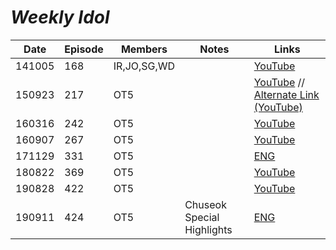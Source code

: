 # _Weekly Idol_

| Date   | Episode | Members     | Notes                      | Links                                                                                               |
|--------|---------|-------------|----------------------------|-----------------------------------------------------------------------------------------------------|
| 141005 | 168     | IR,JO,SG,WD |                            | [YouTube](https://youtu.be/jbcs8YbcUMo)                                                             |
| 150923 | 217     | OT5         |                            | [YouTube](https://youtu.be/4dPBlYKDKmo) // [Alternate Link \(YouTube\)](https://youtu.be/00ijFRUIJ14) |
| 160316 | 242     | OT5         |                            | [YouTube](https://youtu.be/BQhHewjZ9Tc)                                                             |
| 160907 | 267     | OT5         |                            | [YouTube](https://youtu.be/gG_JFfHLcPU)                                                             |
| 171129 | 331     | OT5         |                            | [ENG](https://revelupsubs.com/2017/11/29/eng-171129-red-velvet-weekly-idol/)                        |
| 180822 | 369     | OT5         |                            | [YouTube](https://youtu.be/056JrKeOd-A)                                                             |
| 190828 | 422     | OT5         |                            | [YouTube](https://youtu.be/u58fcyHXRFs)                                                             |
| 190911 | 424     | OT5         | Chuseok Special Highlights | [ENG](http://kshow123.net/show/weekly-idol/episode-424.html)                                        |